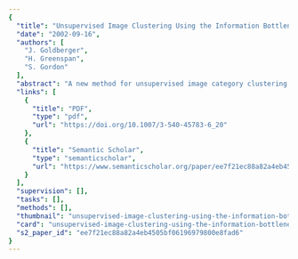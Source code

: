 ```yaml
---
{
  "title": "Unsupervised Image Clustering Using the Information Bottleneck Method",
  "date": "2002-09-16",
  "authors": [
    "J. Goldberger",
    "H. Greenspan",
    "S. Gordon"
  ],
  "abstract": "A new method for unsupervised image category clustering is presented, based on a continuous version of a recently introduced information theoretic principle, the information bottleneck (IB). The clustering method is based on hierarchical grouping: Utilizing a Gaussian mixture model, each image in a given archive is first represented as a set of coherent regions in a selected feature space. Images are next grouped such that the mutual information between the clusters and the image content is maximally preserved. The appropriate number of clusters can be determined directly from the IB principle. Experimental results demonstrate the performance of the proposed clustering method on a real image database.",
  "links": [
    {
      "title": "PDF",
      "type": "pdf",
      "url": "https://doi.org/10.1007/3-540-45783-6_20"
    },
    {
      "title": "Semantic Scholar",
      "type": "semanticscholar",
      "url": "https://www.semanticscholar.org/paper/ee7f21ec88a82a4eb4505bf06196979800e8fad6"
    }
  ],
  "supervision": [],
  "tasks": [],
  "methods": [],
  "thumbnail": "unsupervised-image-clustering-using-the-information-bottleneck-method-thumb.jpg",
  "card": "unsupervised-image-clustering-using-the-information-bottleneck-method-card.jpg",
  "s2_paper_id": "ee7f21ec88a82a4eb4505bf06196979800e8fad6"
}
---
```


